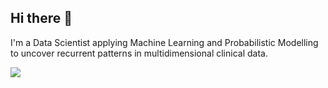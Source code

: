 ## Hi there 👋
I'm a Data Scientist applying Machine Learning and Probabilistic Modelling to uncover recurrent patterns in multidimensional clinical data.

[![](https://github-readme-stats.vercel.app/api/top-langs/?username=fraterenz&hide=jupyter%20notebook&layout=compact)](https://github.com/anuraghazra/github-readme-stats)
<!--
I organised my PhD code in a modular way to reuse it in different projects.
Have a look below!

**fraterenz/fraterenz** is a ✨ _special_ ✨ repository because its `README.md` (this file) appears on your GitHub profile.

Here are some ideas to get you started:

- 🌱 I’m currently learning ...
- 👯 I’m looking to collaborate on ...
- 🤔 I’m looking for help with ...
- 💬 Ask me about ...
- 📫 How to reach me: ...
- 😄 Pronouns: ...
- ⚡ Fun fact: ...
- 🔭 I’m currently working on ...

![PhD workflow](./diagram.png)
-->

